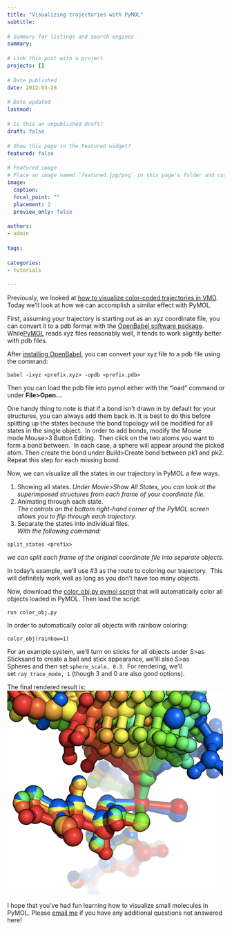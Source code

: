 ```yaml
---
title: "Visualizing trajectories with PyMOL"
subtitle: 

# Summary for listings and search engines
summary: 

# Link this post with a project
projects: []

# Date published
date: 2012-03-20

# Date updated
lastmod: 

# Is this an unpublished draft?
draft: false

# Show this page in the Featured widget?
featured: false

# Featured image
# Place an image named `featured.jpg/png` in this page's folder and customize its options here.
image:
  caption: 
  focal_point: ""
  placement: 2
  preview_only: false

authors:
- admin

tags:

categories:
- tutorials

---
```

Previously, we looked at [how to visualize color-coded trajectories in VMD](../2011-12-13-more-visualization-vmd-pymol "More visualization with VMD and PyMOL"). Today we’ll look at how we can accomplish a similar effect with PyMOL.


First, assuming your trajectory is starting out as an xyz coordinate file, you can convert it to a pdb format with the [OpenBabel software package](http://openbabel.org/ "http://openbabel.org").  While[PyMOL](http://www.pymol.org/ "http://www.pymol.org") reads xyz files reasonably well, it tends to work slightly better with pdb files.

After [installing OpenBabel](http://openbabel.org/wiki/Get_Open_Babel "http://openbabel.org/wiki/Get_Open_Babel"), you can convert your xyz file to a pdb file using the command:

```
babel -ixyz <prefix.xyz> -opdb <prefix.pdb>
```

Then you can load the pdb file into pymol either with the “load” command or under **File>Open...**

One handy thing to note is that if a bond isn’t drawn in by default for your structures, you can always add them back in. It is best to do this before splitting up the states because the bond topology will be modified for all states in the single object.  In order to add bonds, modify the Mouse mode Mouse>3 Button Editing.  Then click on the two atoms you want to form a bond between.  In each case, a sphere will appear around the picked atom. Then create the bond under Build>Create bond between pk1 and pk2. Repeat this step for each missing bond. 

Now, we can visualize all the states in our trajectory in PyMOL a few ways.


1. Showing all states.
*Under Movie>Show All States, you can look at the superimposed structures from each frame of your coordinate file.*
2. Animating through each state.  
*The controls on the bottom right-hand corner of the PyMOL screen allows you to flip through each trajectory.*
3. Separate the states into individual files.  
*With the following command:* 
```
split_states <prefix>  
```
*we can split each frame of the original coordinate file into separate objects.*

In today’s example, we’ll use #3 as the route to coloring our trajectory.  This will definitely work well as long as you don’t have too many objects.  

Now, download the [color\_obj.py pymol script](http://www.pymolwiki.org/index.php/Color_Objects "http://www.pymolwiki.org/index.php/Color_Objects") that will automatically color all objects loaded in PyMOL. Then load the script:
```
run color_obj.py
```

In order to automatically color all objects with rainbow coloring:

```
color_obj(rainbow=1)
```

For an example system, we’ll turn on sticks for all objects under S>as Sticksand to create a ball and stick appearance, we’lll also S>as Spheres and then set `sphere_scale, 0.3`.  For rendering, we’ll set `ray_trace_mode, 1` (though 3 and 0 are also good options).


The final rendered result is:
![](pymol-rendo.png)

I hope that you’ve had fun learning how to visualize small molecules in PyMOL. Please [email me](mailto:hjkulik@mit.edu?subject=Questions%20about%20Trajectories%20in%20PyMOL%20tutorial "mailto:hjkulik@mit.edu?subject=Questions about Trajectories in PyMOL tutorial") if you have any additional questions not answered here!
